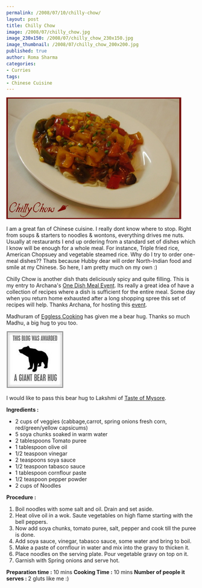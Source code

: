 ```yaml
--- 
permalink: /2008/07/10/chilly-chow/
layout: post
title: Chilly Chow
image: /2008/07/chilly_chow.jpg
image_230x150: /2008/07/chilly_chow_230x150.jpg
image_thumbnail: /2008/07/chilly_chow_200x200.jpg
published: true
author: Roma Sharma
categories: 
- Curries
tags:
- Chinese Cuisine
---
```

<a href="/2008/07/chilly_chow.jpg"><img class="alignnone size-full wp-image-395" src="/2008/07/chilly_chow.jpg" alt="" width="464" height="322" /></a>

I am a great fan of Chinese cuisine. I really dont know where to stop. Right from soups &amp; starters to noodles &amp; wontons, everything drives me nuts. Usually at restaurants I end up ordering from a standard set of dishes which I know will be enough for a whole meal. For instance, Triple fried rice, American Chopsuey and vegetable steamed rice. Why do I try to order one-meal dishes?? Thats because Hubby dear will order North-Indian food and smile at my Chinese. So here, I am pretty much on my own :)

Chilly Chow is another dish thats deliciously spicy and quite filling. This is my entry to Archana's <a href="http://www.archanaskitchen.com/2008/events/monthly-one-dish-event-meals/">One Dish Meal Event</a>. Its really a great idea of have a collection of recipes where a dish is sufficient for the entire meal. Some day when you return home exhausted after a long shopping spree this set of recipes will help. Thanks Archana, for hosting this <a href="http://www.archanaskitchen.com/2008/events/monthly-one-dish-event-meals/">event</a>.

Madhuram of <a href="http://www.egglesscooking.com/">Eggless Cooking</a> has given me a bear hug. Thanks so much Madhu, a big hug to you too.

<a href="/2008/07/bear_hug.jpg"><img class="alignnone size-medium wp-image-405" src="/2008/07/bear_hug.jpg?w=152" alt="" width="152" height="151" /></a>

I would like to pass this bear hug to Lakshmi of <a href="http://www.tasteofmysore.com/">Taste of Mysore</a>.

<strong>Ingredients :</strong>
<ul>
	<li>2 cups of veggies (cabbage,carrot, spring onions
fresh corn, red/green/yellow capsicums)</li>
	<li>5 soya chunks soaked in warm water</li>
	<li>2 tablespoons Tomato puree</li>
	<li>1 tablespoon olive oil</li>
	<li>1/2 teaspoon vinegar</li>
	<li>2 teaspoons soya sauce</li>
	<li>1/2 teaspoon tabasco sauce</li>
	<li>1 tablespoon cornflour paste</li>
	<li>1/2 teaspoon pepper powder</li>
	<li>2 cups of Noodles</li>
</ul>
<strong>Procedure :</strong>
<ol>
	<li>Boil noodles with some salt and oil. Drain and set aside.</li>
	<li>Heat olive oil in a wok. Saute vegetables on high flame starting with the bell peppers.</li>
	<li>Now add soya chunks, tomato puree, salt, pepper and cook till the puree is done.</li>
	<li>Add soya sauce, vinegar, tabasco sauce, some water and bring to boil.</li>
	<li>Make a paste of cornflour in water and mix into the gravy to thicken it.</li>
	<li>Place noodles on the serving plate. Pour vegetable gravy on top on it.</li>
	<li>Garnish with Spring onions and serve hot.</li>
</ol>
<strong>Preparation time :</strong> 10 mins
<strong> Cooking Time :</strong> 10 mins
<strong> Number of people it serves : </strong>2 gluts like me :)
